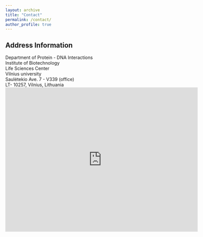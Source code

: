 ```yaml
---
layout: archive
title: "Contact"
permalink: /contact/
author_profile: true
---
```


<h2> Address Information </h2>
Department of Protein - DNA Interactions <br>
Institute of Biotechnology <br>
Life Sciences Center <br>
Vilnius university <br>
Saulėtekio Ave. 7 - V339 (office) <br>
LT- 10257, Vilnius, Lithuania <br>

<div>

<iframe src="https://www.google.com/maps/place/Vilnius+University+Life+Sciences+Centre/@54.7222731,25.3260316,18.37z/data=!4m5!3m4!1s0x46dd96c3ad78fac9:0xfb251071483a453c!8m2!3d54.7222638!4d25.3263571" width="600" height="450" frameborder="0" style="border:0;" allowfullscreen=""></iframe>

<!--- <img src="{{ "LMCB.jpg" | prepend: "/images/" | prepend: base_path }}" alt=""> --->
